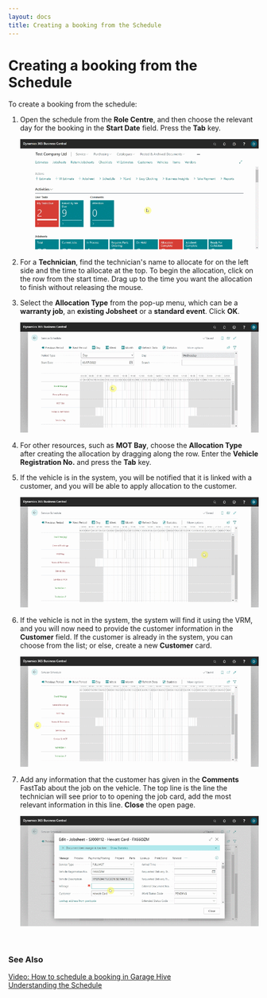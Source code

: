 ```yaml
---
layout: docs
title: Creating a booking from the Schedule
---
```


# Creating a booking from the Schedule
To create a booking from the schedule:
1. Open the schedule from the **Role Centre**, and then choose the relevant day for the booking in the **Start Date** field. Press the **Tab** key.

   ![](media/garagehive-create-a-booking1.gif)

2. For a **Technician**, find the technician's name to allocate for on the left side and the time to allocate at the top. To begin the allocation, click on the row from the start time. Drag up to the time you want the allocation to finish without releasing the mouse.
3. Select the **Allocation Type** from the pop-up menu, which can be a **warranty job**, an **existing Jobsheet** or a **standard event**. Click **OK**.

   ![](media/garagehive-create-a-booking2.gif)

4. For other resources, such as **MOT Bay**, choose the **Allocation Type** after creating the allocation by dragging along the row. Enter the **Vehicle Registration No.** and press the **Tab** key. 
5. If the vehicle is in the system, you will be notified that it is linked with a customer, and you will be able to apply allocation to the customer.

   ![](media/garagehive-create-a-booking3.gif)

5. If the vehicle is not in the system, the system will find it using the VRM, and you will now need to provide the customer information in the **Customer** field. If the customer is already in the system, you can choose from the list; or else, create a new **Customer** card.

   ![](media/garagehive-create-a-booking4.gif)

6. Add any information that the customer has given in the **Comments** FastTab about the job on the vehicle. The top line is the line the technician will see prior to to opening the job card, add the most relevant information in this line. **Close** the open page.

   ![](media/garagehive-create-a-booking5.gif)


<br>

### **See Also**
[Video: How to schedule a booking in Garage Hive](https://www.youtube.com/watch?v=4bic2AH6Lrw) \
[Understanding the Schedule](garagehive-understanding-the-schedule.html)